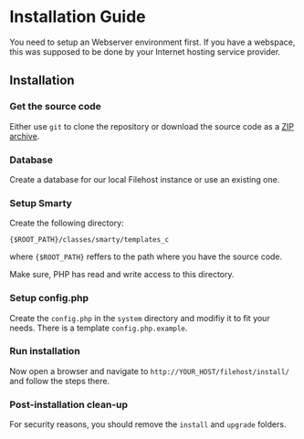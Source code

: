 # Installation Guide

You need to setup an Webserver environment first. If you have a webspace, this was supposed to be done
by your Internet hosting service provider.

## Installation

### Get the source code
Either use `git` to clone the repository or download the source code as a [ZIP archive](https://github.com/frostieDE/filehost/archive/master.zip).
	
### Database
Create a database for our local Filehost instance or use an existing one.

### Setup Smarty
Create the following directory:

	{$ROOT_PATH}/classes/smarty/templates_c

where `{$ROOT_PATH}` reffers to the path where you have the source code.

Make sure, PHP has read and write access to this directory.
	
### Setup config.php
Create the `config.php` in the `system` directory and modifiy it to fit your needs.
There is a template `config.php.example`.

### Run installation
Now open a browser and navigate to `http://YOUR_HOST/filehost/install/` and follow the steps there.

### Post-installation clean-up
For security reasons, you should remove the `install` and `upgrade` folders.
